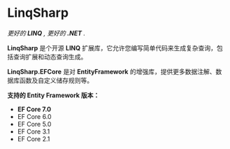 # LinqSharp

*更好的 **LINQ** , 更好的 **.NET** .*

**LinqSharp** 是个开源 **LINQ** 扩展库，它允许您编写简单代码来生成复杂查询，包括查询扩展和动态查询生成。

**LinqSharp.EFCore** 是对 **EntityFramework** 的增强库，提供更多数据注解、数据库函数及自定义储存规则等。

**支持的 Entity Framework 版本：**

- **EF Core 7.0**
- EF Core 6.0
- EF Core 5.0
- EF Core 3.1
- EF Core 2.1
